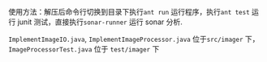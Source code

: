 使用方法：解压后命令行切换到目录下执行`ant run` 运行程序，执行`ant test` 运行 junit 测试，直接执行`sonar-runner` 运行 sonar 分析.

`ImplementImageIO.java`,  `ImplementImageProcessor.java` 位于`src/imager` 下，`ImageProcessorTest.java` 位于 `test/imager` 下